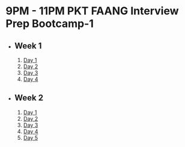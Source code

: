 # 9PM - 11PM PKT FAANG Interview Prep Bootcamp-1

- ## Week 1

   1. [Day 1](https://www.facebook.com/iCodeguru/videos/620935553928970)
   2. [Day 2](https://www.facebook.com/iCodeguru/videos/568983015891134)
   3. [Day 3](https://www.facebook.com/iCodeguru/videos/1615686492358762)
   4. [Day 4](https://www.facebook.com/watch/?v=1398603224454981)

- ## Week 2

   1. [Day 1](https://www.facebook.com/watch/?v=3438265769814123)
   2. [Day 2](https://www.facebook.com/iCodeguru/videos/4030264087201996)
   3. [Day 3](https://www.facebook.com/iCodeguru/videos/1338976583783670)
   4. [Day 4](https://www.facebook.com/iCodeguru/videos/967457435307629)
   5. [Day 5](https://www.facebook.com/iCodeguru/videos/1039853227830813)

<!-- - ## Week 

   1. [Day 1]()
   2. [Day 2]()
   3. [Day 3]()
   4. [Day 4]()
   5. [Day 5]() -->